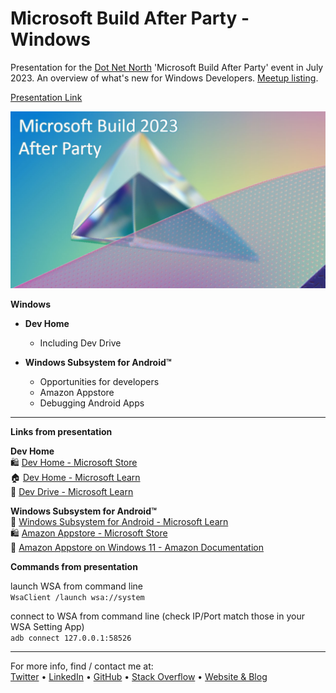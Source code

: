 ﻿# Microsoft Build After Party - Windows
Presentation for the [Dot Net North](https://www.meetup.com/DotNetNorth) 'Microsoft Build After Party' event in July 2023. An overview of what's new for Windows Developers. [Meetup listing](https://www.meetup.com/dotnetnorth/events/293910493/).

[Presentation Link](https://github.com/mikeirvingweb/msbuildafterparty23-windows/raw/main/presentation/2023-07-11-Mike-Irving-Windows.pptx)

![Microsoft Build 2023 After Party](Microsoft-Build-2023-After-Party.jpg)

**Windows**

- **Dev Home**
  - Including Dev Drive

- **Windows Subsystem for Android™️**
  - Opportunities for developers
  - Amazon Appstore		
  - Debugging Android Apps  

---

**Links from presentation**

**Dev Home**  
🛍️ [Dev Home - Microsoft Store](https://aka.ms/devhome)  
🏠 [Dev Home - Microsoft Learn](https://learn.microsoft.com/en-us/windows/dev-home/)  
💾 [Dev Drive - Microsoft Learn](https://learn.microsoft.com/en-us/windows/dev-drive/)  

**Windows Subsystem for Android™️**  
🤖 [Windows Subsystem for Android - Microsoft Learn](https://learn.microsoft.com/en-us/windows/android/wsa/)  
🛍️ [Amazon Appstore - Microsoft Store](https://www.microsoft.com/store/productId/9NJHK44TTKSX)  
📄 [Amazon Appstore on Windows 11 - Amazon Documentation](https://developer.amazon.com/apps-and-games/appstore-on-windows-11)  

**Commands from presentation**

launch WSA from command line  
`WsaClient /launch wsa://system`  

connect to WSA from command line (check IP/Port match those in your WSA Setting App)  
`adb connect 127.0.0.1:58526`  

---
For more info, find / contact me at:  
[Twitter](https://twitter.com/mikeirvingweb) • [LinkedIn](https://www.linkedin.com/in/mikeirving) • [GitHub](https://github.com/mikeirvingweb) • [Stack Overflow](https://stackoverflow.com/users/482901/mike-irving) • [Website & Blog](https://www.mike-irving.co.uk/)

